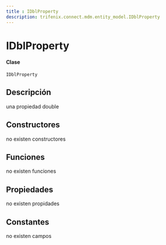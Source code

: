 ```yaml
---
title : IDblProperty
description: trifenix.connect.mdm.entity_model.IDblProperty
---
```


# IDblProperty

<CodeBlock slots = 'heading, code' repeat = '1' languages = 'C#' />

#### Clase
```
IDblProperty
```

## Descripción
una propiedad double
## Constructores

no existen constructores


## Funciones

no existen funciones

## Propiedades

no existen propidades

## Constantes
no existen campos

